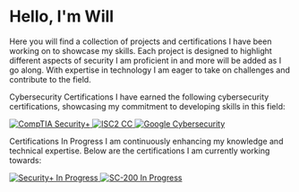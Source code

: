 # Hello, I'm Will
Here you will find a collection of projects and certifications I have been working on to showcase my skills.
Each project is designed to highlight different aspects of security I am proficient in and more will be added as I go along. 
With expertise in technology I am eager to take on challenges and contribute to the field. 

Cybersecurity Certifications
I have earned the following cybersecurity certifications, showcasing my commitment to developing skills in this field:

<p align="left"> <a href="https://www.credly.com/"> <img src="https://img.shields.io/badge/CompTIA-Security%2B-red?style=for-the-badge&logo=comptia" alt="CompTIA Security+" /> </a> <a href="https://acrobat.adobe.com/id/urn:aaid:sc:EU:289a5ca8-f7e7-4d80-8d79-414cb9f49559"> <img src="https://img.shields.io/badge/ISC2-Certified%20in%20Cybersecurity-green?style=for-the-badge&logo=isc2" alt="ISC2 CC" /> </a> <a href="https://www.coursera.org/account/accomplishments/specialization/certificate/MNCOUYZ25SR8"> <img src="https://img.shields.io/badge/Google-Cybersecurity-blue?style=for-the-badge&logo=google" alt="Google Cybersecurity" /> </a> </p>
Certifications In Progress
I am continuously enhancing my knowledge and technical expertise. Below are the certifications I am currently working towards:

<p align="left"> <a href="https://www.comptia.org/certifications/security"> <img src="https://img.shields.io/badge/CompTIA-Security%2B%20(In%20Progress)-grey?style=for-the-badge&logo=comptia" alt="Security+ In Progress" /> </a> <a href="https://learn.microsoft.com/en-us/certifications/exams/sc-200/"> <img src="https://img.shields.io/badge/Microsoft-SC--200%20(In%20Progress)-grey?style=for-the-badge&logo=microsoft" alt="SC-200 In Progress" /> </a> </p>



